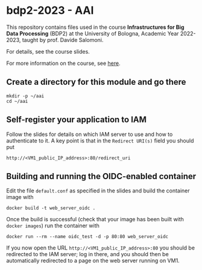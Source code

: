 # bdp2-2023 - AAI
This repository contains files used in the course <b>Infrastructures for Big Data Processing</b> (BDP2) at the University of Bologna, Academic Year 2022-2023, taught by prof. Davide Salomoni.

For details, see the course slides.

For more information on the course, see <a href="https://www.unibo.it/it/didattica/insegnamenti/insegnamento/2022/435337">here</a>.

## Create a directory for this module and go there
```
mkdir -p ~/aai
cd ~/aai

```
## Self-register your application to IAM

Follow the slides for details on which IAM server to use and how to authenticate to it. A key point is that in the `Redirect URI(s)` field you should put 

```
http://<VM1_public_IP_address>:80/redirect_uri
```

## Building and running the OIDC-enabled container

Edit the file `default.conf` as specified in the slides and build the container image with

```
docker build -t web_server_oidc .
```

Once the build is successful (check that your image has been built with `docker images`) run the container with

```
docker run --rm --name oidc_test -d -p 80:80 web_server_oidc
```

If you now open the URL `http://<VM1_public_IP_address>:80` you should be redirected to the IAM server; log in there, and you should then be automatically redirected to a page on the web server running on VM1.
